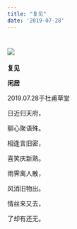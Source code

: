 ```yaml
---
title: "复见"
date: '2019-07-28'
---
```

  #  ![](/images/heshui.jpg)
  
  **复见**
  
  **闲居**
  
2019.07.28于杜甫草堂 

日近归天府， 

聊心聚语殊。

相逢言旧密，

喜笑庆新熟。 

雨霁离人散， 

风消旧物出。

情丝来又去， 

了却有还无。 
